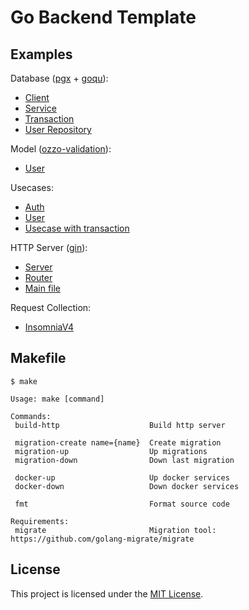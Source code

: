 # Go Backend Template

## Examples

Database ([pgx](https://github.com/jackc/pgx) + [goqu](https://github.com/doug-martin/goqu)):
  * [Client](./internal/database/client.go)
  * [Service](./internal/database/service.go)
  * [Transaction](./internal/database/transaction.go)
  * [User Repository](./internal/database/repository/user.go)

Model ([ozzo-validation](https://github.com/go-ozzo/ozzo-validation)):
  * [User](./internal/model/user.go)

Usecases:
  * [Auth](./internal/usecase/auth.go)
  * [User](./internal/usecase/user.go)
  * [Usecase with transaction](./internal/usecase/transaction.go)

HTTP Server ([gin](https://github.com/gin-gonic/gin)):
  * [Server](./api/http/server.go)
  * [Router](./api/http/router.go)
  * [Main file](./cmd/http/main.go) 

Request Collection:
  * [InsomniaV4](./assets/api-collection.insomnia-v4.json)

## Makefile

```shell
$ make

Usage: make [command]

Commands:
 build-http                    Build http server

 migration-create name={name}  Create migration
 migration-up                  Up migrations
 migration-down                Down last migration

 docker-up                     Up docker services
 docker-down                   Down docker services

 fmt                           Format source code

Requirements:
 migrate                       Migration tool: https://github.com/golang-migrate/migrate
```
## License

This project is licensed under the [MIT License](https://github.com/pvarentsov/go-backend-template/blob/main/LICENSE).
